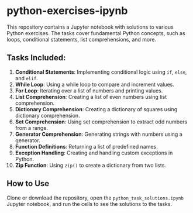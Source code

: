 # python-exercises-ipynb

This repository contains a Jupyter notebook with solutions to various Python exercises. The tasks cover fundamental Python concepts, such as loops, conditional statements, list comprehensions, and more.

## Tasks Included:

1. **Conditional Statements**: Implementing conditional logic using `if`, `else`, and `elif`.
2. **While Loop**: Using a while loop to compare and increment values.
3. **For Loop**: Iterating over a list of numbers and printing values.
4. **List Comprehension**: Creating a list of even numbers using list comprehension.
5. **Dictionary Comprehension**: Creating a dictionary of squares using dictionary comprehension.
6. **Set Comprehension**: Using set comprehension to extract odd numbers from a range.
7. **Generator Comprehension**: Generating strings with numbers using a generator.
8. **Function Definitions**: Returning a list of predefined names.
9. **Exception Handling**: Creating and handling custom exceptions in Python.
10. **Zip Function**: Using `zip()` to create a dictionary from two lists.

## How to Use

Clone or download the repository, open the `python_task_solutions.ipynb` Jupyter notebook, and run the cells to see the solutions to the tasks.

